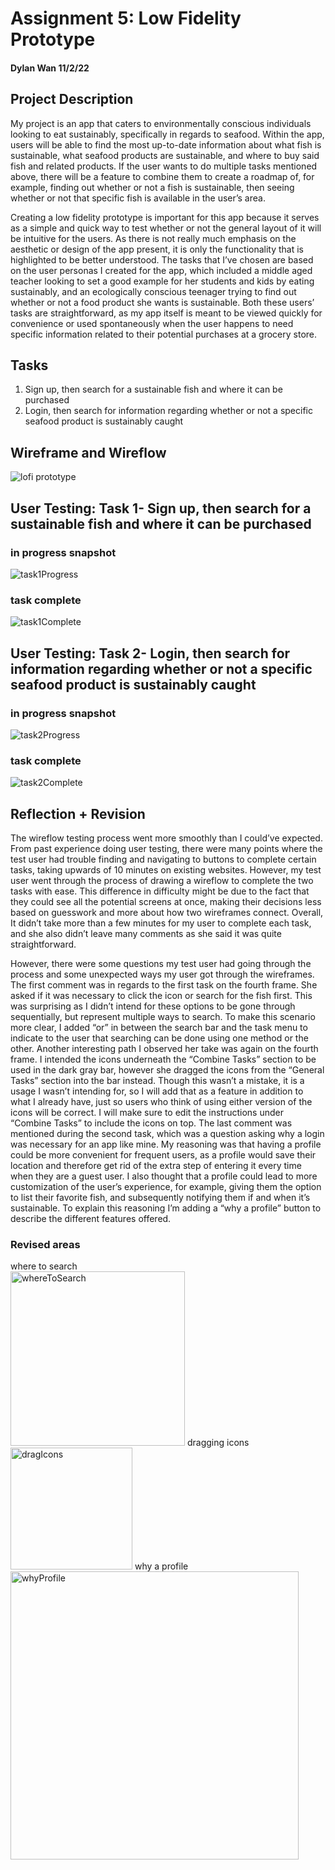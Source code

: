 # Assignment 5: Low Fidelity Prototype
#### Dylan Wan 11/2/22

## Project Description 
My project is an app that caters to environmentally conscious individuals looking to eat sustainably, specifically in regards to seafood. Within the app, users will be able to find the most up-to-date information about what fish is sustainable, what seafood products are sustainable, and where to buy said fish and related products. If the user wants to do multiple tasks mentioned above, there will be a feature to combine them to create a roadmap of, for example, finding out whether or not a fish is sustainable, then seeing whether or not that specific fish is available in the user’s area. 

Creating a low fidelity prototype is important for this app because it serves as a simple and quick way to test whether or not the general layout of it will be intuitive for the users. As there is not really much emphasis on the aesthetic or design of the app present, it is only the functionality that is highlighted to be better understood. The tasks that I’ve chosen are based on the user personas I created for the app, which included a middle aged teacher looking to set a good example for her students and kids by eating sustainably, and an ecologically conscious teenager trying to find out whether or not a food product she wants is sustainable. Both these users’ tasks are straightforward, as my app itself is meant to be viewed quickly for convenience or used spontaneously when the user happens to need specific information related to their potential purchases at a grocery store.

## Tasks
1. Sign up, then search for a sustainable fish and where it can be purchased 
2. Login, then search for information regarding whether or not a specific seafood product is sustainably caught

## Wireframe and Wireflow
![lofi prototype](https://user-images.githubusercontent.com/114602097/199412517-4a4f118b-f34f-4f39-8799-d19f5beb0bd1.png)

## User Testing: Task 1-  Sign up, then search for a sustainable fish and where it can be purchased 
### in progress snapshot
![task1Progress](https://user-images.githubusercontent.com/114602097/199423026-81d48d54-f931-4f9f-bd88-aa7d624e2a87.jpg)

### task complete
![task1Complete](https://user-images.githubusercontent.com/114602097/199423098-ed87edf4-e6d2-4430-8917-e290bf1677e6.jpg)

## User Testing: Task 2- Login, then search for information regarding whether or not a specific seafood product is sustainably caught
### in progress snapshot
![task2Progress](https://user-images.githubusercontent.com/114602097/199423362-7e8a0531-3c33-46f8-9eb7-240a9ed4a8d8.jpg)

### task complete
![task2Complete](https://user-images.githubusercontent.com/114602097/199423499-4b28657d-ad5d-4441-be01-05d0408a397a.jpg)

## Reflection + Revision
The wireflow testing process went more smoothly than I could’ve expected. From past experience doing user testing, there were many points where the test user had trouble finding and navigating to buttons to complete certain tasks, taking upwards of 10 minutes on existing websites. However, my test user went through the process of drawing a wireflow to complete the two tasks with ease. This difference in difficulty might be due to the fact that they could see all the potential screens at once, making their decisions less based on guesswork and more about how two wireframes connect. Overall, It didn’t take more than a few minutes for my user to complete each task, and she also didn’t leave many comments as she said it was quite straightforward.

However, there were some questions my test user had going through the process and some unexpected ways my user got through the wireframes. The first comment was in regards to the first task on the fourth frame. She asked if it was necessary to click the icon or search for the fish first. This was surprising as I didn’t intend for these options to be gone through sequentially, but represent multiple ways to search. To make this scenario more clear, I added “or” in between the search bar and the task menu to indicate to the user that searching can be done using one method or the other. Another interesting path I observed her take was again on the fourth frame. I intended the icons underneath the “Combine Tasks” section to be used in the dark gray bar, however she dragged the icons from the “General Tasks” section into the bar instead. Though this wasn’t a mistake, it is a usage I wasn’t intending for, so I will add that as a feature in addition to what I already have, just so users who think of using either version of the icons will be correct. I will make sure to edit the instructions under “Combine Tasks” to include the icons on top. The last comment was mentioned during the second task, which was a question asking why a login was necessary for an app like mine. My reasoning was that having a profile could be more convenient for frequent users, as a profile would save their location and therefore get rid of the extra step of entering it every time when they are a guest user. I also thought that a profile could lead to more customization of the user’s experience, for example, giving them the option to list their favorite fish, and subsequently notifying them if and when it’s sustainable. To explain this reasoning I’m adding a “why a profile” button to describe the different features offered. 


### Revised areas
where to search<br/>
<img width="279" alt="whereToSearch" src="https://user-images.githubusercontent.com/114602097/199440985-ee5eb39a-47cc-41f3-b8f4-e2e2a31b7e2d.png">
dragging icons<br/>
<img width="195" alt="dragIcons" src="https://user-images.githubusercontent.com/114602097/199441147-01311c23-72ad-4538-8372-f1cf3fc4e8b8.png">
why a profile<br/>
<img width="461" alt="whyProfile" src="https://user-images.githubusercontent.com/114602097/199441184-1ac01b28-d5b7-43c7-bf8c-55e8b6d14697.png">





